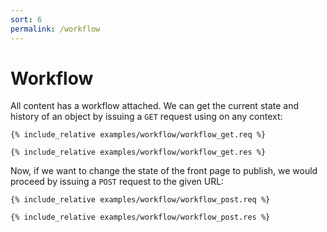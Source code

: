 ```yaml
---
sort: 6
permalink: /workflow
---
```


# Workflow

All content has a workflow attached. We can get the current state and history of an object by issuing a `GET` request using on any context:

```
{% include_relative examples/workflow/workflow_get.req %}
```

```
{% include_relative examples/workflow/workflow_get.res %}
```

Now, if we want to change the state of the front page to publish, we would proceed by issuing a `POST` request to the given URL:

```
{% include_relative examples/workflow/workflow_post.req %}
```

```
{% include_relative examples/workflow/workflow_post.res %}
```
